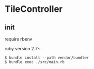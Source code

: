 # TileController

## init 

require rbenv

ruby version 2.7~
```
$ bundle install --path vendor/bundler
$ bundle exec ./src/main.rb
```
